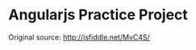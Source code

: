 Angularjs Practice Project
========================================

Original source:
http://jsfiddle.net/MvC4S/